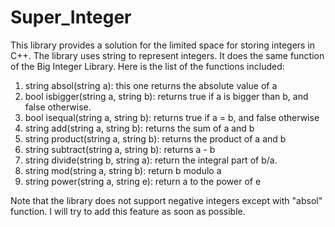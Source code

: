 # Super_Integer

This library provides a solution for the limited space for storing integers in C++.
The library uses string to represent integers. It does the same function of the Big Integer Library. Here is the list of the functions included:

1) string absol(string a): this one returns the absolute value of a 
2) bool isbigger(string a, string b): returns true if a is bigger than b, and false otherwise.
3) bool isequal(string a, string b): returns true if a = b, and false otherwise
4) string add(string a, string b): returns the sum of a and b
5) string product(string a, string b): returns the product of a and b
6) string subtract(string a, string b): returns a - b 
7) string divide(string b, string a): return the integral part of b/a.
8) string mod(string a, string b): return b modulo a
9) string power(string a, string e): return a to the power of e

Note that the library does not support negative integers except with "absol" function. I will try to add this feature as soon as possible.

